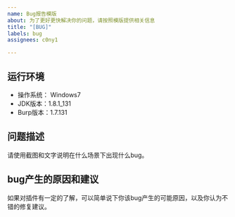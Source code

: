 ```yaml
---
name: Bug报告模版
about: 为了更好更快解决你的问题，请按照模版提供相关信息
title: "[BUG]"
labels: bug
assignees: c0ny1

---
```


## 运行环境
* 操作系统： Windows7
* JDK版本：1.8.1_131
* Burp版本：1.7.131

## 问题描述
请使用截图和文字说明在什么场景下出现什么bug。

## bug产生的原因和建议
如果对插件有一定的了解，可以简单说下你该bug产生的可能原因，以及你认为不错的修复建议。
